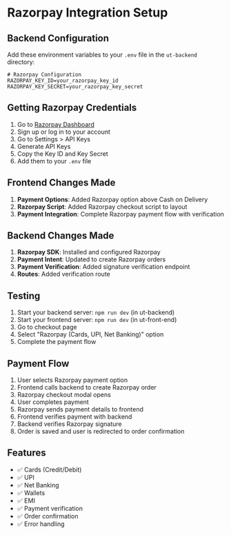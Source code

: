 # Razorpay Integration Setup

## Backend Configuration

Add these environment variables to your `.env` file in the `ut-backend` directory:

```env
# Razorpay Configuration
RAZORPAY_KEY_ID=your_razorpay_key_id
RAZORPAY_KEY_SECRET=your_razorpay_key_secret
```

## Getting Razorpay Credentials

1. Go to [Razorpay Dashboard](https://dashboard.razorpay.com/)
2. Sign up or log in to your account
3. Go to Settings > API Keys
4. Generate API Keys
5. Copy the Key ID and Key Secret
6. Add them to your `.env` file

## Frontend Changes Made

1. **Payment Options**: Added Razorpay option above Cash on Delivery
2. **Razorpay Script**: Added Razorpay checkout script to layout
3. **Payment Integration**: Complete Razorpay payment flow with verification

## Backend Changes Made

1. **Razorpay SDK**: Installed and configured Razorpay
2. **Payment Intent**: Updated to create Razorpay orders
3. **Payment Verification**: Added signature verification endpoint
4. **Routes**: Added verification route

## Testing

1. Start your backend server: `npm run dev` (in ut-backend)
2. Start your frontend server: `npm run dev` (in ut-front-end)
3. Go to checkout page
4. Select "Razorpay (Cards, UPI, Net Banking)" option
5. Complete the payment flow

## Payment Flow

1. User selects Razorpay payment option
2. Frontend calls backend to create Razorpay order
3. Razorpay checkout modal opens
4. User completes payment
5. Razorpay sends payment details to frontend
6. Frontend verifies payment with backend
7. Backend verifies Razorpay signature
8. Order is saved and user is redirected to order confirmation

## Features

- ✅ Cards (Credit/Debit)
- ✅ UPI
- ✅ Net Banking
- ✅ Wallets
- ✅ EMI
- ✅ Payment verification
- ✅ Order confirmation
- ✅ Error handling

